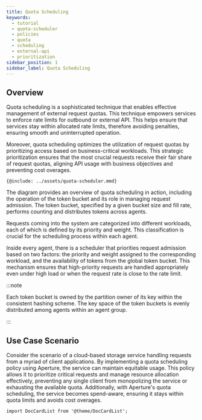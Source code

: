 ```yaml
---
title: Quota Scheduling
keywords:
  - tutorial
  - quota-scheduler
  - policies
  - quota
  - scheduling
  - external-api
  - prioritization
sidebar_position: 1
sidebar_label: Quota Scheduling
---
```


## Overview

Quota scheduling is a sophisticated technique that enables effective management
of external request quotas. This technique empowers services to enforce rate
limits for outbound or external API. This helps ensure that services stay within
allocated rate limits, therefore avoiding penalties, ensuring smooth and
uninterrupted operation.

Moreover, quota scheduling optimizes the utilization of request quotas by
prioritizing access based on business-critical workloads. This strategic
prioritization ensures that the most crucial requests receive their fair share
of request quotas, aligning API usage with business objectives and preventing
cost overages.

<Zoom>

```mermaid
{@include: ../assets/quota-scheduler.mmd}
```

</Zoom>

The diagram provides an overview of quota scheduling in action, including the
operation of the token bucket and its role in managing request admission. The
token bucket, specified by a given bucket size and fill rate, performs counting
and distributes tokens across agents.

Requests coming into the system are categorized into different workloads, each
of which is defined by its priority and weight. This classification is crucial
for the scheduling process within each agent.

Inside every agent, there is a scheduler that priorities request admission based
on two factors: the priority and weight assigned to the corresponding workload,
and the availability of tokens from the global token bucket. This mechanism
ensures that high-priority requests are handled appropriately even under high
load or when the request rate is close to the rate limit.

:::note

Each token bucket is owned by the partition owner of its key within the
consistent hashing scheme. The key space of the token buckets is evenly
distributed among agents within an agent group.

:::

## Use Case Scenario

Consider the scenario of a cloud-based storage service handling requests from a
myriad of client applications. By implementing a quota scheduling policy using
Aperture, the service can maintain equitable usage. This policy allows it to
prioritize critical requests and manage resource allocation effectively,
preventing any single client from monopolizing the service or exhausting the
available quota. Additionally, with Aperture's quota scheduling, the service
becomes spend-aware, ensuring it stays within quota limits and avoids cost
overages.

```mdx-code-block
import DocCardList from '@theme/DocCardList';
```

<DocCardList />
